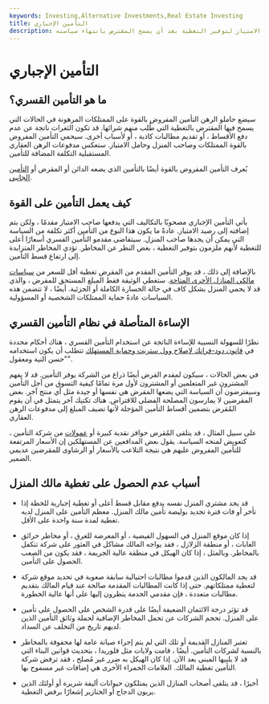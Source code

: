 ```yaml
---
keywords: Investing,Alternative Investments,Real Estate Investing
title: التأمين الإجباري
description: يتم وضع التأمين المفروض على الممتلكات المرهونة من قبل أصحاب الامتياز لتوفير التغطية بعد أن يسمح المقترض بانتهاء سياسته.
---
```


# التأمين الإجباري
## ما هو التأمين القسري؟

سيضع حاملو الرهن التأمين المفروض بالقوة على الممتلكات المرهونة في الحالات التي يسمح فيها المقترض بالتغطية التي طُلب منهم شرائها. قد تكون الثغرات ناتجة عن عدم دفع الأقساط ، أو تقديم مطالبات كاذبة ، أو لأسباب أخرى. سيحمي التأمين المفروض بالقوة الممتلكات وصاحب المنزل وحامل الامتياز. ستعكس مدفوعات الرهن العقاري المستقبلية التكلفة المضافة للتأمين.

يُعرف التأمين المفروض بالقوة أيضًا بالتأمين الذي يضعه الدائن أو المقرض أو [التأمين](/collateral-value) [الجانبي](/collateral-value).

## كيف يعمل التأمين على القوة

يأتي التأمين الإجباري مصحوبًا بالتكاليف التي يدفعها صاحب الامتياز مقدمًا ، ولكن يتم إضافته إلى رصيد الامتياز. عادةً ما يكون هذا النوع من التأمين أكثر تكلفة من السياسة التي يمكن أن يجدها صاحب المنزل. سيتقاضى مقدمو التأمين القسري أسعارًا أعلى للتغطية لأنهم ملزمون بتوفير التغطية ، بغض النظر عن المخاطر. تؤدي المخاطر المتزايدة إلى ارتفاع قسط التأمين.

بالإضافة إلى ذلك ، قد يوفر التأمين المقدم من المقرض تغطية أقل للسعر من [سياسات مالكي المنازل الأخرى المتاحة](/homeowners-insurance). ستغطي الوثيقة فقط المبلغ المستحق للمقرض ، والذي قد لا يحمي المنزل بشكل كاف في حالة الخسارة الكاملة أو الجزئية. أيضًا ، لا تتضمن هذه السياسات عادةً حماية الممتلكات الشخصية أو المسؤولية.

## الإساءة المتأصلة في نظام التأمين القسري

نظرًا للسهولة النسبية للإساءة الناتجة عن استخدام التأمين القسري ، هناك أحكام محددة في [قانون دود-فرانك لإصلاح وول ستريت وحماية المستهلك](/dodd-frank-financial-regulatory-reform-bill) تتطلب أن يكون استخدامه "حسن النية ومعقول".

في بعض الحالات ، سيكون لمقدم القرض أيضًا ذراع من الشركة يوفر التأمين. قد لا يفهم المشترون غير المتعلمين أو المشترون لأول مرة تمامًا كيفية التسوق من أجل التأمين وسيفترضون أن السياسة التي يضعها المقرض هي نفسها أو جيدة مثل أي منتج آخر. بعض المقرضين لا يمارسون المصلحة الفضلى للاقتراض. هناك تكتيك آخر يتمثل في أن يقوم المُقرض بتضمين أقساط التأمين المؤجلة لأنها تضيف المبلغ إلى مدفوعات الرهن العقاري.

على سبيل المثال ، قد يتلقى المُقرض حوافز نقدية كبيرة أو [عمولات](/kickback) من شركة التأمين ، كتعويض لمنحه السياسة. يقول بعض المدافعين عن المستهلكين إن الأسعار المرتفعة للتأمين المفروض عليهم هي نتيجة التلاعب بالأسعار أو الرشاوى للمقرضين عديمي الضمير.

## أسباب عدم الحصول على تغطية مالك المنزل

- قد يجد مشتري المنزل نفسه يدفع مقابل قسط أعلى أو تغطية إجبارية للخطة إذا تأخر أو فات فترة تجديد بوليصة تأمين مالك المنزل. معظم التأمين على المنزل لديه تغطية لمدة سنة واحدة على الأقل.

- إذا كان موقع المنزل في السهول الفيضية ، أو المعرضة للغرق ، أو مخاطر حرائق الغابات ، أو منطقة الزلازل ، فقد يواجه المالك مشاكل في العثور على شركة تتكفل بالمخاطر. وبالمثل ، إذا كان الهيكل في منطقة عالية الجريمة ، فقد يكون من الصعب الحصول على التأمين.

- قد يجد المالكون الذين قدموا مطالبات احتيالية سابقة صعوبة في تحديد موقع شركة لتغطية ممتلكاتهم. حتى إذا كانت المطالبات المقدمة صالحة عند قيام المالك بتقديم مطالبات متعددة ، فإن مقدمي الخدمة ينظرون إليها على أنها عالية الخطورة.

- قد تؤثر درجة الائتمان الضعيفة أيضًا على قدرة الشخص على الحصول على تأمين على المنزل. تحجم الشركات عن تحمل المخاطر الإضافية لحملة وثائق التأمين الذين لديهم تاريخ من التخلف عن السداد.

- تعتبر المنازل القديمة أو تلك التي لم يتم إجراء صيانة عامة لها محفوفة بالمخاطر بالنسبة لشركات التأمين. أيضًا ، قامت ولايات مثل فلوريدا ، بتحديث قوانين البناء التي قد لا يلبيها المبنى بعد الآن. إذا كان الهيكل به ضرر غير مُصلح ، فقد ترفض شركة التأمين تغطية المالك. العلامات الحمراء الأخرى هي إضافات غير مسموح بها.

- أخيرًا ، قد يتلقى أصحاب المنازل الذين يمتلكون حيوانات أليفة شريرة أو أولئك الذين يربون الدجاج أو الخنازير إشعارًا برفض التغطية.

